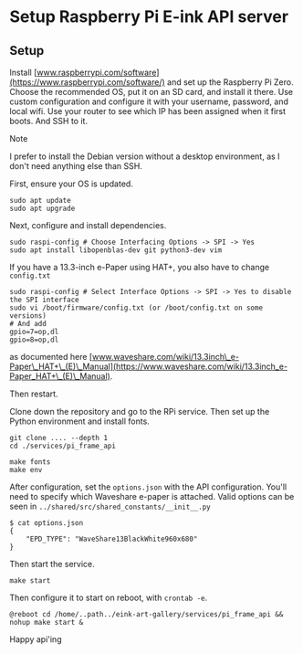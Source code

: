 # Setup Raspberry Pi E-ink API server

## Setup

Install [www.raspberrypi.com/software](https://www.raspberrypi.com/software/) and set up the Raspberry Pi Zero. Choose the recommended OS, put it on an SD card, and install it there.
Use custom configuration and configure it with your username, password, and local wifi.
Use your router to see which IP has been assigned when it first boots. And SSH to it.

> [!NOTE]
> I prefer to install the Debian version without a desktop environment, as I don't need anything else than SSH.

First, ensure your OS is updated.

    sudo apt update
    sudo apt upgrade 

Next, configure and install dependencies.
    
    sudo raspi-config # Choose Interfacing Options -> SPI -> Yes
    sudo apt install libopenblas-dev git python3-dev vim

If you have a 13.3-inch e-Paper using HAT+, you also have to change `config.txt`

    sudo raspi-config # Select Interface Options -> SPI -> Yes to disable the SPI interface
    sudo vi /boot/firmware/config.txt (or /boot/config.txt on some versions)
    # And add
    gpio=7=op,dl
    gpio=8=op,dl

as documented here [www.waveshare.com/wiki/13.3inch\_e-Paper\_HAT+\_(E)\_Manual](https://www.waveshare.com/wiki/13.3inch_e-Paper_HAT+\_(E)\_Manual).

Then restart.

Clone down the repository and go to the RPi service.
Then set up the Python environment and install fonts.

    git clone .... --depth 1
    cd ./services/pi_frame_api
        
    make fonts
    make env

After configuration, set the `options.json` with the API configuration.
You'll need to specify which Waveshare e-paper is attached.
Valid options can be seen in `../shared/src/shared_constants/__init__.py`

    $ cat options.json
    {
        "EPD_TYPE": "WaveShare13BlackWhite960x680"
    }

Then start the service.

    make start

Then configure it to start on reboot, with `crontab -e`.

    @reboot cd /home/..path../eink-art-gallery/services/pi_frame_api && nohup make start &

Happy api'ing
